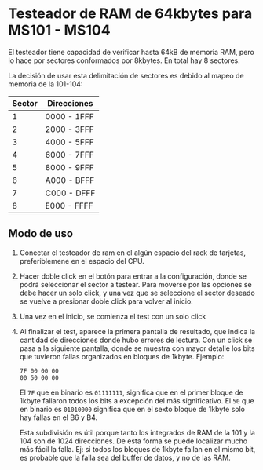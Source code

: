 # Testeador de RAM de 64kbytes para MS101 - MS104

El testeador tiene capacidad de verificar hasta 64kB de memoria RAM, pero lo hace por sectores conformados por 8kbytes.
En total hay 8 sectores.

La decisión de usar esta delimitación de sectores es debido al mapeo de memoria de la 101-104:

|Sector| Direcciones |
| ---- | --------- |
|  1   |0000 - 1FFF|
|  2   |2000 - 3FFF|
|  3   |4000 - 5FFF|
|  4   |6000 - 7FFF|
|  5   |8000 - 9FFF|
|  6   |A000 - BFFF|
|  7   |C000 - DFFF|
|  8   |E000 - FFFF|


## Modo de uso

1. Conectar el testeador de ram en el algún espacio del rack de tarjetas, preferiblemene en el espacio del CPU.
2. Hacer doble click en el botón para entrar a la configuración, donde se podrá seleccionar el sector a testear. Para moverse por las opciones se debe hacer un solo click, y una vez que se seleccione el sector deseado se vuelve a presionar doble click para volver al inicio.
3. Una vez en el inicio, se comienza el test con un solo click
4. Al finalizar el test, aparece la primera pantalla de resultado, que indica la cantidad de direcciones donde hubo errores de lectura. Con un click se pasa a la siguiente pantalla, donde se muestra con mayor detalle los bits que tuvieron fallas organizados en bloques de 1kbyte. Ejemplo:

    ```
    7F 00 00 00
    00 50 00 00
    ```
    El `7F` que en binario es `01111111`, significa que en el primer bloque de 1kbyte fallaron todos los bits a excepción del más significativo.
    El `50` que en binario es `01010000` significa que en el sexto bloque de 1kbyte solo hay fallas en el B6 y B4.

    Esta subdivisión es útil porque tanto los integrados de RAM de la 101 y la 104 son de 1024 direcciones. De esta forma se puede localizar mucho más fácil la falla. Ej: si todos los bloques de 1kbyte fallan en el mismo bit, es probable que la falla sea del buffer de datos, y no de las RAM.
